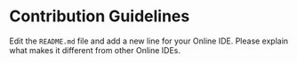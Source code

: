 # Contribution Guidelines

Edit the `README.md` file and add a new line for your Online IDE. Please explain what makes it different from other Online IDEs. 
